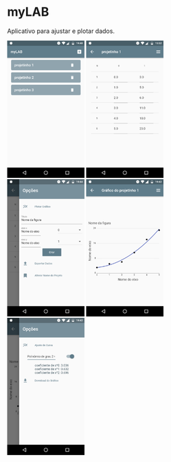 # myLAB

Aplicativo para ajustar e plotar dados.

<img src="https://github.com/bentoavb/mylab/blob/master/images/img1.png" width="180" height="320" /> <img src="https://github.com/bentoavb/mylab/blob/master/images/img2.png" width="180" height="320" /> <img src="https://github.com/bentoavb/mylab/blob/master/images/img3.png" width="180" height="320" /> <img src="https://github.com/bentoavb/mylab/blob/master/images/img4.png" width="180" height="320" /> <img src="https://github.com/bentoavb/mylab/blob/master/images/img5.png" width="180" height="320" />
